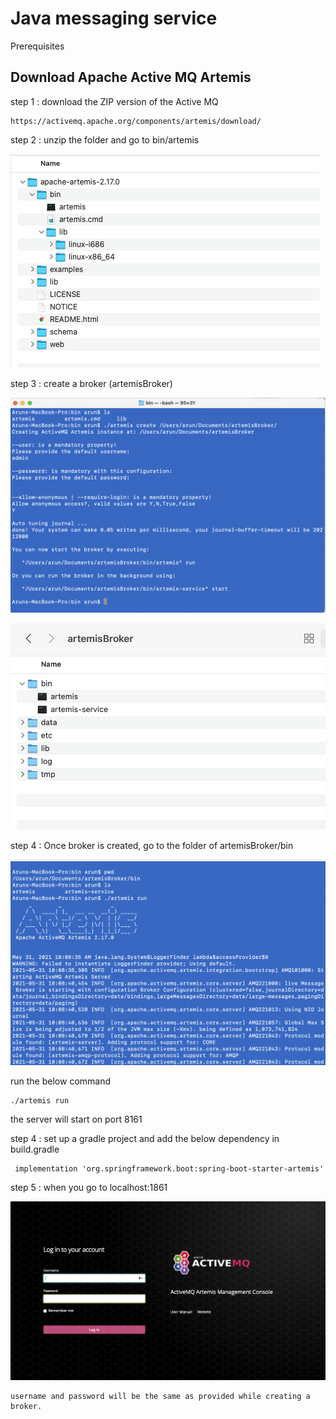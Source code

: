 # Java messaging service

Prerequisites

## Download Apache Active MQ Artemis

step 1 : download the ZIP version of the Active MQ

    https://activemq.apache.org/components/artemis/download/


step 2 : unzip the folder and go to bin/artemis

![folder structure](https://github.com/arun786/SpringJMS/blob/main/src/images/activemq%20folder%20structure.png)

step 3 : create a broker (artemisBroker)

![create a broker](https://github.com/arun786/SpringJMS/blob/main/src/images/broker.png)

![broker folder structure](https://github.com/arun786/SpringJMS/blob/main/src/images/artmeis%20broker%20folder%20structure.png)

step 4 : Once broker is created, go to the folder of artemisBroker/bin 

![start a broker](https://github.com/arun786/SpringJMS/blob/main/src/images/artemisServer.png)

run the below command 
    
    ./artemis run

the server will start on port 8161

step 4 : set up a gradle project and add the below dependency in build.gradle

     implementation 'org.springframework.boot:spring-boot-starter-artemis'

step 5 : when you go to localhost:1861

![server](https://github.com/arun786/SpringJMS/blob/main/src/images/screenshot%20of%20server.png)

    username and password will be the same as provided while creating a broker.





    
    
    

